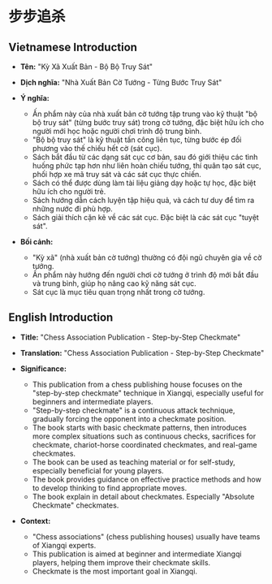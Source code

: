 # 步步追杀

## Vietnamese Introduction

* **Tên:** "Kỳ Xã Xuất Bản - Bộ Bộ Truy Sát"
* **Dịch nghĩa:** "Nhà Xuất Bản Cờ Tướng - Từng Bước Truy Sát"
* **Ý nghĩa:**

    * Ấn phẩm này của nhà xuất bản cờ tướng tập trung vào kỹ thuật "bộ bộ truy sát" (từng bước truy sát) trong cờ tướng, đặc biệt hữu ích cho người mới học hoặc người chơi trình độ trung bình.
    * "Bộ bộ truy sát" là kỹ thuật tấn công liên tục, từng bước ép đối phương vào thế chiếu hết cờ (sát cục).
    * Sách bắt đầu từ các dạng sát cục cơ bản, sau đó giới thiệu các tình huống phức tạp hơn như liên hoàn chiếu tướng, thí quân tạo sát cục, phối hợp xe mã truy sát và các sát cục thực chiến.
    * Sách có thể được dùng làm tài liệu giảng dạy hoặc tự học, đặc biệt hữu ích cho người trẻ.
    * Sách hướng dẫn cách luyện tập hiệu quả, và cách tư duy để tìm ra những nước đi phù hợp.
    * Sách giải thích cặn kẽ về các sát cục. Đặc biệt là các sát cục "tuyệt sát".
* **Bối cảnh:**

    * "Kỳ xã" (nhà xuất bản cờ tướng) thường có đội ngũ chuyên gia về cờ tướng.
    * Ấn phẩm này hướng đến người chơi cờ tướng ở trình độ mới bắt đầu và trung bình, giúp họ nâng cao kỹ năng sát cục.
    * Sát cục là mục tiêu quan trọng nhất trong cờ tướng.

## English Introduction

* **Title:** "Chess Association Publication - Step-by-Step Checkmate"
* **Translation:** "Chess Association Publication - Step-by-Step Checkmate"
* **Significance:**

    * This publication from a chess publishing house focuses on the "step-by-step checkmate" technique in Xiangqi, especially useful for beginners and intermediate players.
    * "Step-by-step checkmate" is a continuous attack technique, gradually forcing the opponent into a checkmate position.
    * The book starts with basic checkmate patterns, then introduces more complex situations such as continuous checks, sacrifices for checkmate, chariot-horse coordinated checkmates, and real-game checkmates.
    * The book can be used as teaching material or for self-study, especially beneficial for young players.
    * The book provides guidance on effective practice methods and how to develop thinking to find appropriate moves.
    * The book explain in detail about checkmates. Especially "Absolute Checkmate" checkmates.
* **Context:**

    * "Chess associations" (chess publishing houses) usually have teams of Xiangqi experts.
    * This publication is aimed at beginner and intermediate Xiangqi players, helping them improve their checkmate skills.
    * Checkmate is the most important goal in Xiangqi.